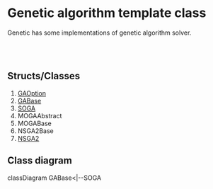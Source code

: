 # Genetic algorithm template class

Genetic has some implementations of genetic algorithm solver.

<br>
<br>

## Structs/Classes
1. [GAOption](./Genetic/GAOption.md)
2. [GABase](./Genetic/GABase.md)
3. [SOGA](./Genetic/SOGA.md)
4. MOGAAbstract
5. MOGABase
6. NSGA2Base
7. [NSGA2](./Genetic/NSGA2.md)

## Class diagram
classDiagram
GABase<|--SOGA